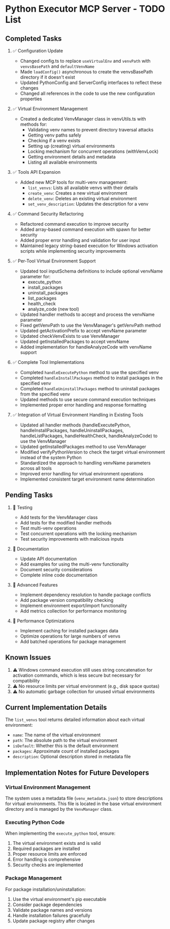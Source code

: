 # Python Executor MCP Server - TODO List

## Completed Tasks

1. ✅ Configuration Update
   - Changed config.ts to replace `useVirtualEnv` and `venvPath` with `venvsBasePath` and `defaultVenvName`
   - Made `loadConfig()` asynchronous to create the venvsBasePath directory if it doesn't exist
   - Updated PythonConfig and ServerConfig interfaces to reflect these changes
   - Changed all references in the code to use the new configuration properties

2. ✅ Virtual Environment Management
   - Created a dedicated VenvManager class in venvUtils.ts with methods for:
     - Validating venv names to prevent directory traversal attacks
     - Getting venv paths safely
     - Checking if a venv exists
     - Setting up (creating) virtual environments
     - Locking mechanism for concurrent operations (withVenvLock)
     - Getting environment details and metadata
     - Listing all available environments

3. ✅ Tools API Expansion
   - Added new MCP tools for multi-venv management:
     - `list_venvs`: Lists all available venvs with their details
     - `create_venv`: Creates a new virtual environment
     - `delete_venv`: Deletes an existing virtual environment
     - `set_venv_description`: Updates the description for a venv

4. ✅ Command Security Refactoring
   - Refactored command execution to improve security
   - Added array-based command execution with spawn for better security
   - Added proper error handling and validation for user input
   - Maintained legacy string-based execution for Windows activation scripts while implementing security improvements

5. ✅ Per-Tool Virtual Environment Support
   - Updated tool inputSchema definitions to include optional venvName parameter for:
     - execute_python
     - install_packages 
     - uninstall_packages
     - list_packages
     - health_check
     - analyze_code (new tool)
   - Updated handler methods to accept and process the venvName parameter
   - Fixed getVenvPath to use the VenvManager's getVenvPath method
   - Updated getActivationPrefix to accept venvName parameter
   - Updated checkVenvExists to use VenvManager
   - Updated getInstalledPackages to accept venvName
   - Added implementation for handleAnalyzeCode with venvName support

6. ✅ Complete Tool Implementations
   - Completed `handleExecutePython` method to use the specified venv
   - Completed `handleInstallPackages` method to install packages in the specified venv
   - Completed `handleUninstallPackages` method to uninstall packages from the specified venv
   - Updated methods to use secure command execution techniques
   - Implemented proper error handling and response formatting

7. ✅ Integration of Virtual Environment Handling in Existing Tools
   - Updated all handler methods (handleExecutePython, handleInstallPackages, handleUninstallPackages, handleListPackages, handleHealthCheck, handleAnalyzeCode) to use the VenvManager
   - Updated getInstalledPackages method to use VenvManager
   - Modified verifyPythonVersion to check the target virtual environment instead of the system Python
   - Standardized the approach to handling venvName parameters across all tools
   - Improved error handling for virtual environment operations
   - Implemented consistent target environment name determination

## Pending Tasks

1. 🔄 Testing
   - Add tests for the VenvManager class
   - Add tests for the modified handler methods
   - Test multi-venv operations
   - Test concurrent operations with the locking mechanism
   - Test security improvements with malicious inputs

2. 🔄 Documentation
   - Update API documentation
   - Add examples for using the multi-venv functionality
   - Document security considerations
   - Complete inline code documentation

3. 🔄 Advanced Features
   - Implement dependency resolution to handle package conflicts
   - Add package version compatibility checking
   - Implement environment export/import functionality
   - Add metrics collection for performance monitoring

4. 🔄 Performance Optimizations
   - Implement caching for installed packages data
   - Optimize operations for large numbers of venvs
   - Add batched operations for package management

## Known Issues

1. ⚠️ Windows command execution still uses string concatenation for activation commands, which is less secure but necessary for compatibility
2. ⚠️ No resource limits per virtual environment (e.g., disk space quotas)
3. ⚠️ No automatic garbage collection for unused virtual environments

## Current Implementation Details
The `list_venvs` tool returns detailed information about each virtual environment:

- `name`: The name of the virtual environment
- `path`: The absolute path to the virtual environment
- `isDefault`: Whether this is the default environment
- `packages`: Approximate count of installed packages
- `description`: Optional description stored in metadata file

## Implementation Notes for Future Developers

### Virtual Environment Management
The system uses a metadata file (`venv_metadata.json`) to store descriptions for virtual environments. This file is located in the base virtual environment directory and is managed by the `VenvManager` class.

### Executing Python Code
When implementing the `execute_python` tool, ensure:
1. The virtual environment exists and is valid
2. Required packages are installed
3. Proper resource limits are enforced
4. Error handling is comprehensive
5. Security checks are implemented

### Package Management
For package installation/uninstallation:
1. Use the virtual environment's pip executable
2. Consider package dependencies
3. Validate package names and versions
4. Handle installation failures gracefully
5. Update package registry after changes  